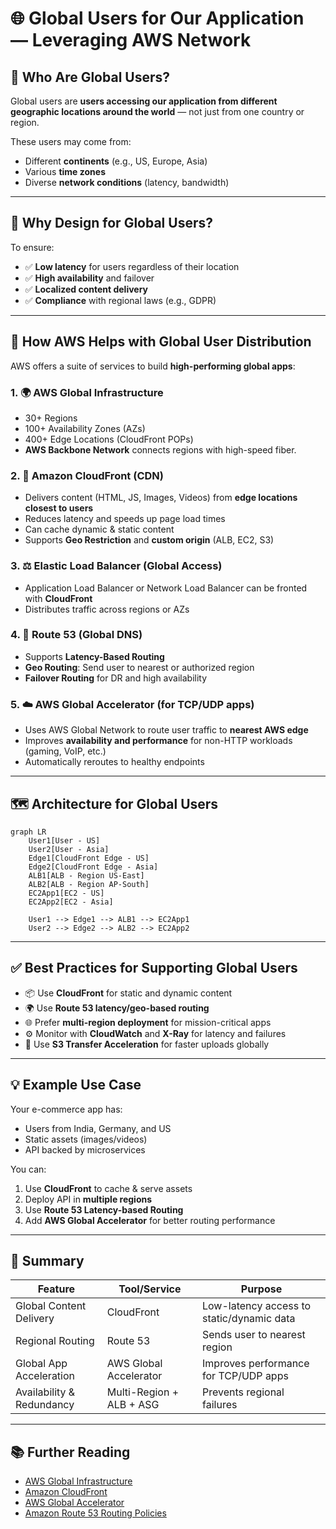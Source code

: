 
# 🌐 Global Users for Our Application — Leveraging AWS Network

## 🧭 Who Are Global Users?

Global users are **users accessing our application from different geographic locations around the world** — not just from one country or region.

These users may come from:
- Different **continents** (e.g., US, Europe, Asia)
- Various **time zones**
- Diverse **network conditions** (latency, bandwidth)

---

## 🚀 Why Design for Global Users?

To ensure:
- ✅ **Low latency** for users regardless of their location
- ✅ **High availability** and failover
- ✅ **Localized content delivery**
- ✅ **Compliance** with regional laws (e.g., GDPR)

---

## 🧰 How AWS Helps with Global User Distribution

AWS offers a suite of services to build **high-performing global apps**:

### 1. 🌍 AWS Global Infrastructure
- 30+ Regions
- 100+ Availability Zones (AZs)
- 400+ Edge Locations (CloudFront POPs)
- **AWS Backbone Network** connects regions with high-speed fiber.

### 2. 🚀 Amazon CloudFront (CDN)
- Delivers content (HTML, JS, Images, Videos) from **edge locations closest to users**
- Reduces latency and speeds up page load times
- Can cache dynamic & static content
- Supports **Geo Restriction** and **custom origin** (ALB, EC2, S3)

### 3. ⚖️ Elastic Load Balancer (Global Access)
- Application Load Balancer or Network Load Balancer can be fronted with **CloudFront**
- Distributes traffic across regions or AZs

### 4. 🧠 Route 53 (Global DNS)
- Supports **Latency-Based Routing**
- **Geo Routing**: Send user to nearest or authorized region
- **Failover Routing** for DR and high availability

### 5. ☁️ AWS Global Accelerator (for TCP/UDP apps)
- Uses AWS Global Network to route user traffic to **nearest AWS edge**
- Improves **availability and performance** for non-HTTP workloads (gaming, VoIP, etc.)
- Automatically reroutes to healthy endpoints

---

## 🗺️ Architecture for Global Users

```mermaid
graph LR
    User1[User - US]
    User2[User - Asia]
    Edge1[CloudFront Edge - US]
    Edge2[CloudFront Edge - Asia]
    ALB1[ALB - Region US-East]
    ALB2[ALB - Region AP-South]
    EC2App1[EC2 - US]
    EC2App2[EC2 - Asia]

    User1 --> Edge1 --> ALB1 --> EC2App1
    User2 --> Edge2 --> ALB2 --> EC2App2
```

---

## ✅ Best Practices for Supporting Global Users

- 📦 Use **CloudFront** for static and dynamic content
- 🌍 Use **Route 53 latency/geo-based routing**
- 🌐 Prefer **multi-region deployment** for mission-critical apps
- ⚙️ Monitor with **CloudWatch** and **X-Ray** for latency and failures
- 📁 Use **S3 Transfer Acceleration** for faster uploads globally

---

## 💡 Example Use Case

Your e-commerce app has:
- Users from India, Germany, and US
- Static assets (images/videos)
- API backed by microservices

You can:
1. Use **CloudFront** to cache & serve assets
2. Deploy API in **multiple regions**
3. Use **Route 53 Latency-based Routing**
4. Add **AWS Global Accelerator** for better routing performance

---

## 🧠 Summary

| Feature                  | Tool/Service             | Purpose                                    |
|--------------------------|--------------------------|---------------------------------------------|
| Global Content Delivery  | CloudFront               | Low-latency access to static/dynamic data   |
| Regional Routing         | Route 53                 | Sends user to nearest region                |
| Global App Acceleration  | AWS Global Accelerator   | Improves performance for TCP/UDP apps       |
| Availability & Redundancy| Multi-Region + ALB + ASG | Prevents regional failures                  |

---

## 📚 Further Reading

- [AWS Global Infrastructure](https://aws.amazon.com/about-aws/global-infrastructure/)
- [Amazon CloudFront](https://docs.aws.amazon.com/cloudfront/)
- [AWS Global Accelerator](https://docs.aws.amazon.com/global-accelerator/)
- [Amazon Route 53 Routing Policies](https://docs.aws.amazon.com/Route53/latest/DeveloperGuide/routing-policy.html)
